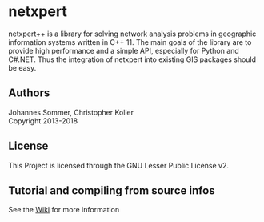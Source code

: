 # netxpert

netxpert++ is a library for solving network analysis problems in geographic information systems written in C++ 11.
The main goals of the library are to provide high performance and a simple API, especially for Python and C#.NET.
Thus the integration of netxpert into existing GIS packages should be easy.

## Authors
Johannes Sommer, Christopher Koller<br>Copyright 2013-2018

## License
This Project is licensed through the GNU Lesser Public License v2.

## Tutorial and compiling from source infos
See the [Wiki](https://github.com/sommergis/netxpert/wiki) for more information
